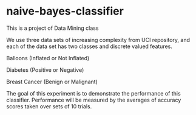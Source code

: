 # naive-bayes-classifier
This is a project of Data Mining class

We use three data sets of increasing complexity from UCI repository, and each of the data set has two classes and discrete valued features. 

Balloons (Inflated or Not Inflated)

Diabetes (Positive or Negative)

Breast Cancer (Benign or Malignant)

The goal of this experiment is to demonstrate the performance of this classifier. Performance will be measured by the averages of accuracy scores taken over sets of 10 trials.
